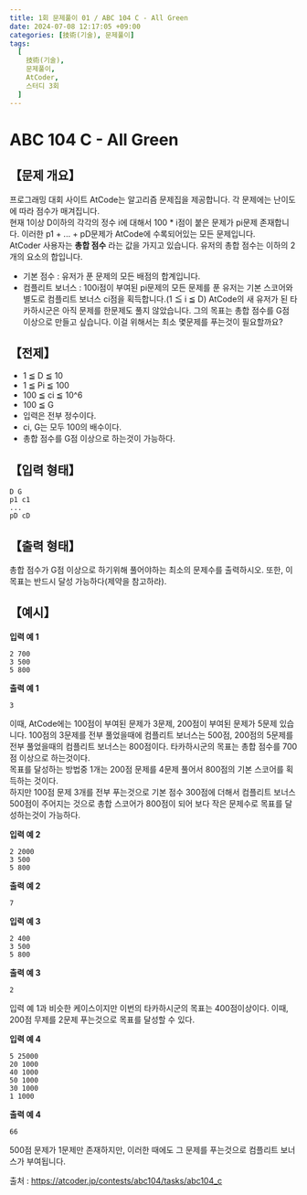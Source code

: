 ```yaml
---
title: 1회 문제풀이 01 / ABC 104 C - All Green
date: 2024-07-08 12:17:05 +09:00
categories: [技術(기술), 문제풀이]
tags:
  [
    技術(기술),
    문제풀이,
    AtCoder,
    스터디 3회
  ]
---
```

# ABC 104 C - All Green
## 【문제 개요】
프로그래밍 대회 사이트 AtCode는 알고리즘 문제집을 제공합니다. 각 문제에는 난이도에 따라 점수가 매겨집니다.<br>
현재 1이상 D이하의 각각의 정수 i에 대해서 100 * i점이 붙은 문제가 pi문제 존재합니다. 이러한 p1 + ... + pD문제가 AtCode에 수록되어있는 모든 문제입니다.<br>
AtCoder 사용자는 **총합 점수** 라는 값을 가지고 있습니다. 유저의 총합 점수는 이하의 2개의 요소의 합입니다.
- 기본 점수 : 유저가 푼 문제의 모든 배점의 합계입니다.
- 컴플리트 보너스 : 100i점이 부여된 pi문제의 모든 문제를 푼 유저는 기본 스코어와 별도로 컴플리트 보너스 ci점을 획득합니다.(1 ≦ i ≦ D)
AtCode의 새 유저가 된 타카하시군은 아직 문제를 한문제도 풀지 않았습니다. 그의 목표는 총합 점수를 G점 이상으로 만들고 싶습니다. 이걸 위해서는 최소 몇문제를 푸는것이 필요할까요?

## 【전제】
- 1 ≦ D ≦ 10
- 1 ≦ Pi ≦ 100
- 100 ≦ ci ≦ 10^6
- 100 ≦ G
- 입력은 전부 정수이다.
- ci, G는 모두 100의 배수이다.
- 총합 점수를 G점 이상으로 하는것이 가능하다.

## 【입력 형태】
```
D G
p1 c1
...
pD cD
```

## 【출력 형태】
총합 점수가 G점 이상으로 하기위해 풀어야하는 최소의 문제수를 출력하시오. 또한, 이 목표는 반드시 달성 가능하다(제약을 참고하라).

## 【예시】

**입력 예 1**

```
2 700
3 500
5 800
```

**출력 예 1**

```
3
```
이때, AtCode에는 100점이 부여된 문제가 3문제, 200점이 부여된 문제가 5문제 있습니다. 100점의 3문제를 전부 풀었을때에 컴플리트 보너스는 500점, 200점의 5문제를 전부 풀었을때의 컴플리트 보너스는 800점이다. 타카하시군의 목표는 총합 점수를 700점 이상으로 하는것이다.<br>
목표를 달성하는 방법중 1개는 200점 문제를 4문제 풀어서 800점의 기본 스코어를 획득하는 것이다. <br>
하지만 100점 문제 3개를 전부 푸는것으로 기본 점수 300점에 더해서 컴플리트 보너스 500점이 주어지는 것으로 총합 스코어가 800점이 되어 보다 작은 문제수로 목표를 달성하는것이 가능하다.

**입력 예 2**

```
2 2000
3 500
5 800
```

**출력 예 2**

```
7
```

**입력 예 3**

```
2 400
3 500
5 800
```

**출력 예 3**

```
2
```
입력 예 1과 비슷한 케이스이지만 이번의 타카하시군의 목표는 400점이상이다. 이때, 200점 무제를 2문제 푸는것으로 목표를 달성할 수 있다.

**입력 예 4**

```
5 25000
20 1000
40 1000
50 1000
30 1000
1 1000
```

**출력 예 4**

```
66
```
500점 문제가 1문제만 존재하지만, 이러한 때에도 그 문제를 푸는것으로 컴플리트 보너스가 부여됩니다.

출처 : <a href="https://atcoder.jp/contests/abc104/tasks/abc104_c">https://atcoder.jp/contests/abc104/tasks/abc104_c</a> 